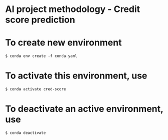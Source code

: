 # AI project methodology - Credit score prediction


# To create new environment 
	$ conda env create -f conda.yaml
	
# To activate this environment, use
	$ conda activate cred-score

# To deactivate an active environment, use
	$ conda deactivate

